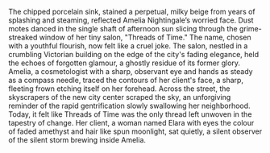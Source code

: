 The chipped porcelain sink, stained a perpetual, milky beige from years of splashing and steaming, reflected Amelia Nightingale’s worried face.  Dust motes danced in the single shaft of afternoon sun slicing through the grime-streaked window of her tiny salon, "Threads of Time."  The name, chosen with a youthful flourish, now felt like a cruel joke.  The salon, nestled in a crumbling Victorian building on the edge of the city's fading elegance, held the echoes of forgotten glamour, a ghostly residue of its former glory.  Amelia, a cosmetologist with a sharp, observant eye and hands as steady as a compass needle, traced the contours of her client's face, a sharp, fleeting frown etching itself on her forehead.  Across the street, the skyscrapers of the new city center scraped the sky, an unforgiving reminder of the rapid gentrification slowly swallowing her neighborhood.  Today, it felt like Threads of Time was the only thread left unwoven in the tapestry of change.  Her client, a woman named Elara with eyes the colour of faded amethyst and hair like spun moonlight, sat quietly, a silent observer of the silent storm brewing inside Amelia.
